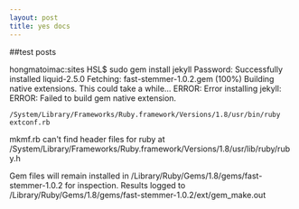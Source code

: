 ```yaml
---
layout: post
title: yes docs
---
```


##test posts

hongmatoimac:sites HSL$ sudo gem install jekyll
Password:
Successfully installed liquid-2.5.0
Fetching: fast-stemmer-1.0.2.gem (100%)
Building native extensions.  This could take a while...
ERROR:  Error installing jekyll:
	ERROR: Failed to build gem native extension.

    /System/Library/Frameworks/Ruby.framework/Versions/1.8/usr/bin/ruby extconf.rb
mkmf.rb can't find header files for ruby at /System/Library/Frameworks/Ruby.framework/Versions/1.8/usr/lib/ruby/ruby.h


Gem files will remain installed in /Library/Ruby/Gems/1.8/gems/fast-stemmer-1.0.2 for inspection.
Results logged to /Library/Ruby/Gems/1.8/gems/fast-stemmer-1.0.2/ext/gem_make.out
